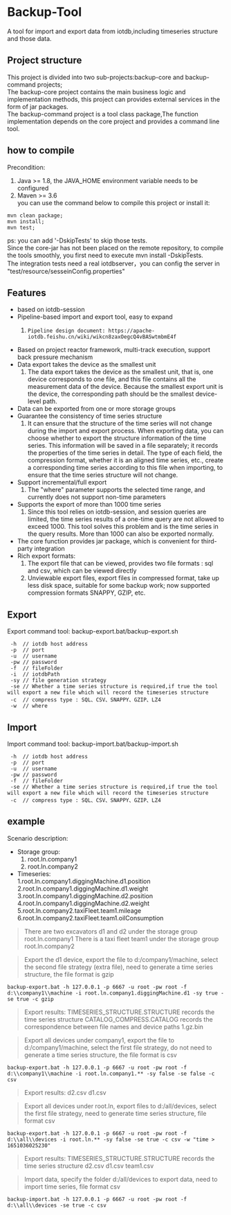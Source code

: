 <!--

    Licensed to the Apache Software Foundation (ASF) under one
    or more contributor license agreements.  See the NOTICE file
    distributed with this work for additional information
    regarding copyright ownership.  The ASF licenses this file
    to you under the Apache License, Version 2.0 (the
    "License"); you may not use this file except in compliance
    with the License.  You may obtain a copy of the License at
    
        http://www.apache.org/licenses/LICENSE-2.0
    
    Unless required by applicable law or agreed to in writing,
    software distributed under the License is distributed on an
    "AS IS" BASIS, WITHOUT WARRANTIES OR CONDITIONS OF ANY
    KIND, either express or implied.  See the License for the
    specific language governing permissions and limitations
    under the License.

-->

# Backup-Tool
A tool for import and export data from iotdb,including timeseries structure and those data.

## Project structure
This project is divided into two sub-projects:backup-core and backup-command projects;  
The backup-core project contains the main business logic and implementation methods, this project can provides external services in the form of jar packages.    
The backup-command project is a tool class package,The function implementation depends on the core project and provides a command line tool.  

## how to compile
Precondition:
1. Java >= 1.8, the JAVA_HOME environment variable needs to be configured  
2. Maven >= 3.6  
you can use the command below to compile this project or install it:  
````
mvn clean package;  
mvn install;  
mvn test;    
````
ps: you can add '-DskipTests' to skip those tests.    
Since the core-jar has not been placed on the remote repository, to compile the tools smoothly, you first need to execute mvn install -DskipTests.    
The integration tests need a real iotdbserver，you can config the server in "test/resource/sesseinConfig.properties"

## Features    
- based on iotdb-session  
- Pipeline-based import and export tool, easy to expand  
    1. ````
       Pipeline design document: https://apache-iotdb.feishu.cn/wiki/wikcn8zaxOegcQ4vBASwtmbmE4f
       ````
- Based on project reactor framework, multi-track execution, support back pressure mechanism  
- Data export takes the device as the smallest unit  
  1. The data export takes the device as the smallest unit, that is, one device corresponds to one file, and this file contains all the measurement data of the device. Because the smallest export unit is the device, the corresponding path should be the smallest device-level path.  
- Data can be exported from one or more storage groups  
- Guarantee the consistency of time series structure  
  1. It can ensure that the structure of the time series will not change during the import and export process. When exporting data, you can choose whether to export the structure information of the time series. This information will be saved in a file separately; it records the properties of the time series in detail. The type of each field, the compression format, whether it is an aligned time series, etc., create a corresponding time series according to this file when importing, to ensure that the time series structure will not change.  
- Support incremental/full export  
  1. The "where" parameter supports the selected time range, and currently does not support non-time parameters  
- Supports the export of more than 1000 time series  
  1. Since this tool relies on iotdb-session, and session queries are limited, the time series results of a one-time query are not allowed to exceed 1000. This tool solves this problem and is the time series in the query results. More than 1000 can also be exported normally.  
- The core function provides jar package, which is convenient for third-party integration  
- Rich export formats:  
  1. The export file that can be viewed, provides two file formats : sql and csv, which can be viewed directly  
  2. Unviewable export files, export files in compressed format, take up less disk space, suitable for some backup work; now supported compression formats SNAPPY, GZIP, etc.  

## Export
Export command tool: backup-export.bat/backup-export.sh
````
 -h  // iotdb host address
 -p  // port
 -u  // username
 -pw // password
 -f  // fileFolder
 -i  // iotdbPath
 -sy // file generation strategy
 -se // Whether a time series structure is required,if true the tool will export a new file which will record the timeseries structure
 -c  // compress type : SQL、CSV、SNAPPY、GZIP、LZ4
 -w  // where 

````

## Import
Import command tool: backup-import.bat/backup-import.sh
````
 -h  // iotdb host address
 -p  // port
 -u  // username
 -pw // password
 -f  // fileFolder
 -se // Whether a time series structure is required,if true the tool will export a new file which will record the timeseries structure
 -c  // compress type : SQL、CSV、SNAPPY、GZIP、LZ4
````

## example
Scenario description:
- Storage group:
  1. root.ln.company1
  2. root.ln.company2
- Timeseries:  
  1.root.ln.company1.diggingMachine.d1.position
  2.root.ln.company1.diggingMachine.d1.weight
  3.root.ln.company1.diggingMachine.d2.position
  4.root.ln.company1.diggingMachine.d2.weight
  5.root.ln.company2.taxiFleet.team1.mileage
  6.root.ln.company2.taxiFleet.team1.oilConsumption
  
 > There are two excavators d1 and d2 under the storage group root.ln.company1
 > There is a taxi fleet team1 under the storage group root.ln.company2
 
 > Export the d1 device, export the file to d:/company1/machine, select the second file strategy (extra file), need to generate a time series structure, the file format is gzip
 ````
backup-export.bat -h 127.0.0.1 -p 6667 -u root -pw root -f d:\\company1\\machine -i root.ln.company1.diggingMachine.d1 -sy true -se true -c gzip
 ````
> Export results:
> TIMESERIES_STRUCTURE.STRUCTURE records the time series structure
> CATALOG_COMPRESS.CATALOG records the correspondence between file names and device paths
> 1.gz.bin

> Export all devices under company1, export the file to d:/company1/machine, select the first file strategy, do not need to generate a time series structure, the file format is csv
````
backup-export.bat -h 127.0.0.1 -p 6667 -u root -pw root -f d:\\company1\\machine -i root.ln.company1.** -sy false -se false -c csv
````
> Export results:
> d2.csv
> d1.csv

> Export all devices under root.ln, export files to d:/all/devices, select the first file strategy, need to generate time series structure, file format csv
````
backup-export.bat -h 127.0.0.1 -p 6667 -u root -pw root -f d:\\all\\devices -i root.ln.** -sy false -se true -c csv -w "time > 1651036025230"
````
> Export results:
> TIMESERIES_STRUCTURE.STRUCTURE records the time series structure
> d2.csv
> d1.csv
> team1.csv

> Import data, specify the folder d:/all/devices to export data, need to import time series, file format csv
````
backup-import.bat -h 127.0.0.1 -p 6667 -u root -pw root -f d:\\all\\devices -se true -c csv
````